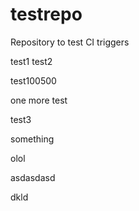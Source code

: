 # testrepo
Repository to test CI triggers

test1
test2


test100500

one more test


test3

something

olol

asdasdasd

dkld
